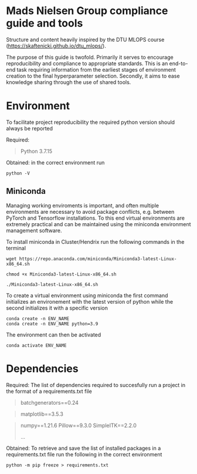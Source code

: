 # Mads Nielsen Group compliance guide and tools

Structure and content heavily inspired by the DTU MLOPS course (https://skaftenicki.github.io/dtu_mlops/).

The purpose of this guide is twofold. Primarily it serves to encourage reproducibility and compliance to appropriate standards. This is an end-to-end task requiring information from the earliest stages of environment creation to the final hyperparameter selection. Secondly, it aims to ease knowledge sharing through the use of shared tools.

# Environment 
To facilitate project reproducibility the required python version should always be reported

Required: 

> Python 3.7.15

Obtained:
in the correct environment run
```
python -V
```

## Miniconda
Managing working enviroments is important, and often multiple environments are necessary to avoid package conflicts, e.g. between PyTorch and Tensorflow installations. To this end virtual environments are extremely practical and can be maintained using the miniconda environment management software.

To install miniconda in Cluster/Hendrix run the following commands in the terminal
```
wget https://repo.anaconda.com/miniconda/Miniconda3-latest-Linux-x86_64.sh

chmod +x Miniconda3-latest-Linux-x86_64.sh

./Miniconda3-latest-Linux-x86_64.sh
```

To create a virtual environment using miniconda the first command initializes an environement with the latest version of python while the second initializes it with a specific version
```
conda create -n ENV_NAME
conda create -n ENV_NAME python=3.9
```
The environment can then be activated
```
conda activate ENV_NAME
```


# Dependencies
Required: 
The list of dependencies required to succesfully run a project in the format of a requirements.txt file

> batchgenerators==0.24

> matplotlib==3.5.3

> numpy==1.21.6
> Pillow==9.3.0
> SimpleITK==2.2.0
> 
> ...

Obtained: 
To retrieve and save the list of installed packages in a requirements.txt file run the following in the correct environment
```
python -m pip freeze > requirements.txt
```









